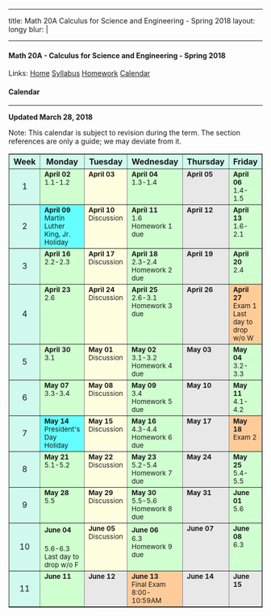 
---  

title: Math 20A Calculus for Science and Engineering - Spring 2018
layout: longy
blur: |

---  

#### Math 20A - Calculus for Science and Engineering - Spring 2018  
  Links: [Home][math20aHome]    [Syllabus][math20aSyl]    [Homework][math20aHW]    [Calendar][math20aCal]
    
   [math20aHome]:http://thanghuynh.org/teaching/math20a_s18.html
   [math20aSyl]:http://thanghuynh.org/teaching/math20a_syllabus.html
   [math20aHW]:http://thanghuynh.org/teaching/math20a_hw.html  
   [math20aCal]:http://thanghuynh.org/teaching/math20a_calendar.html

#### Calendar    
---  


**Updated March 28, 2018**

Note: This calendar is subject to revision during the term. The section references are only a guide; we may deviate from it.  

<center>           
<table bgcolor="#D0FAEE" cellpadding="5" cellspacing="0" border="1">
<tbody>
<tr>
    <th width="10%">Week</th>
    <th width="18%">Monday</th>
    <th width="18%">Tuesday</th>
    <th width="18%">Wednesday</th>
    <th width="18%">Thursday</th>
    <th width="18%">Friday</th>
</tr>

<tr>
    <td align="center">1<br></td>
    <td valign="top" bgcolor="#d0ffd0"><b><small> April 02 </small></b>
        <div align="left"><small>1.1-1.2 <br></small></div></td>
    <td valign="top" bgcolor="#ffffe0"><b><small>April 03</small></b>
		<div align="left"><small></small></div></td>
    <td valign="top" bgcolor="#d0ffd0"><b><small>April 04</small></b>
        <div align="left"><small>1.3-1.4 <br></small>
	<td valign="top" bgcolor="#E8E8E8"><b><small>April 05</small></b>
		<div align="left"><small></small></div></td>
    <td valign="top" bgcolor="#d0ffd0"><b><small>April 06</small></b>
        <div align="left"><small>1.4-1.5 <br></small></div></td>
</tr>

<tr>
    <td align="center">2<br></td>
    <td valign="top" bgcolor="#66ffff"><b><small>April 09</small></b>
        <div align="left"><small>Martin Luther King, Jr. <br>Holiday</small></div></td>
    <td valign="top" bgcolor="#ffffe0"><b><small>April 10</small></b>
		<div align="left"><small>Discussion</small></div></td>
    <td valign="top" bgcolor="#d0ffd0"><b><small>April 11</small></b>
        <div align="left"><small>1.6 <br>Homework 1 due</small></div></td>
	<td valign="top" bgcolor="#E8E8E8"><b><small>April 12</small></b>
		<div align="left"><small></small></div></td>
    <td valign="top" bgcolor="#d0ffd0"><b><small>April 13</small></b>
        <div align="left"><small>1.6-2.1 <br></small></div></td>
</tr>

<tr>
    <td align="center">3<br></td>
    <td valign="top" bgcolor="#d0ffd0"><b><small>April 16</small></b>
        <div align="left"><small>2.2-2.3 <br></small></div></td>
    <td valign="top" bgcolor="#ffffe0"><b><small>April 17</small></b>
		<div align="left"><small>Discussion<br></small></div></td>
    <td valign="top" bgcolor="#d0ffd0"><b><small>April 18</small></b>
        <div align="left"><small>2.3-2.4 <br>Homework 2 due</small></div></td>
	<td valign="top" bgcolor="#E8E8E8"><b><small>April 19</small></b>
		<div align="left"><small></small></div></td>
    <td valign="top" bgcolor="#d0ffd0"><b><small>April 20</small></b>
        <div align="left"><small>2.4 <br></small></div></td>
</tr>

<tr>
    <td align="center">4<br></td>
    <td valign="top" bgcolor="#d0ffd0"><b><small>April 23</small></b>
        <div align="left"><small>2.6<br></small></div></td>
	<td valign="top" bgcolor="#ffffe0"><b><small>April 24</small></b>
		<div align="left"><small>Discussion</small></div></td>
    <td valign="top" bgcolor="#d0ffd0"><b><small>April 25</small></b>
        <div align="left"><small>2.6-3.1 <br>Homework 3 due</small></div></td>
	<td valign="top" bgcolor="#E8E8E8"><b><small>April 26</small></b>
		<div align="left"><small></small></div></td>
    <td valign="top" bgcolor="#FFCC99"><b><small>April 27</small></b>
		<div align="left"><small>Exam 1 <br>Last day to drop w/o W</small></div></td>
</tr>

<tr>
    <td align="center">5<br></td>
    <td valign="top" bgcolor="#d0ffd0"><b><small>April 30</small></b>
        <div align="left"><small>3.1 <br></small></div></td>
    <td valign="top" bgcolor="#ffffe0"><b><small>May 01</small></b>
		<div align="left"><small>Discussion</small></div></td>
    <td valign="top" bgcolor="#d0ffd0"><b><small>May 02</small></b>
        <div align="left"><small>3.1-3.2 <br>Homework 4 due</small></div></td>
	<td valign="top" bgcolor="#E8E8E8"><b><small>May 03</small></b>
		<div align="left"><small></small></div></td>
    <td valign="top" bgcolor="#d0ffd0"><b><small>May 04</small></b>
        <div align="left"><small>3.2-3.3 <br></small></div></td>
</tr>

<tr>
    <td align="center">6<br></td>
    <td valign="top" bgcolor="#d0ffd0"><b><small>May 07</small></b>
        <div align="left"><small>3.3-3.4 <br></small></div></td>
    <td valign="top" bgcolor="#ffffe0"><b><small>May 08</small></b>
		<div align="left"><small>Discussion<br></small></div></td>
    <td valign="top" bgcolor="#d0ffd0"><b><small>May 09</small></b>
        <div align="left"><small>3.4 <br>Homework 5 due</small></div></td>
	<td valign="top" bgcolor="#E8E8E8"><b><small>May 10</small></b>
		<div align="left"><small></small></div></td>
    <td valign="top" bgcolor="#d0ffd0"><b><small>May 11</small></b>
		<div align="left"><small>4.1-4.2<br></small></div></td>
</tr>

<tr>
    <td align="center">7<br></td>
    <td valign="top" bgcolor="#66ffff"><b><small>May 14</small></b>
        <div align="left"><small>President's Day <br>Holiday<br></small></div></td>
    <td valign="top" bgcolor="#ffffe0"><b><small>May 15</small></b>
		<div align="left"><small>Discussion<br></small></div></td>
    <td valign="top" bgcolor="#d0ffd0"><b><small>May 16</small></b>
		<div align="left"><small>4.3-4.4 <br>Homework 6 due</small></div></td>
	<td valign="top" bgcolor="#E8E8E8"><b><small>May 17</small></b>
		<div align="left"><small></small></div></td>
    <td valign="top" bgcolor="#FFCC99"><b><small>May 18</small></b>
		<div align="left"><small>Exam 2 <br></small></div></td>
</tr>

<tr>
    <td align="center">8<br></td>
    <td valign="top" bgcolor="#d0ffd0"><b><small>May 21</small></b>
        <div align="left"><small>5.1-5.2<br></small></div></td>
    <td valign="top" bgcolor="#ffffe0"><b><small>May 22</small></b>
		<div align="left"><small>Discussion</small></div></td>
    <td valign="top" bgcolor="#d0ffd0"><b><small>May 23</small></b>
        <div align="left"><small>5.2-5.4 <br>Homework 7 due</small></div></td>
	<td valign="top" bgcolor="#E8E8E8"><b><small>May 24</small></b>
		<div align="left"><small></small></div></td>
    <td valign="top" bgcolor="#d0ffd0"><b><small>May 25</small></b>
		<div align="left"><small>5.4-5.5</small></div></td>
</tr>

<tr>
    <td align="center">9<br></td>
    <td valign="top" bgcolor="#d0ffd0"><b><small>May 28</small></b>
		<div align="left"><small>5.5 <br></small></div></td>
    <td valign="top" bgcolor="#ffffe0"><b><small>May 29</small></b>
		<div align="left"><small>Discussion</small></div></td>
    <td valign="top" bgcolor="#d0ffd0"><b><small>May 30</small></b>
        <div align="left"><small>5.5-5.6 <br>Homework 8 due</small></div></td>
	<td valign="top" bgcolor="#E8E8E8"><b><small>May 31</small></b>
        <div align="left"><small></small></div></td>
    <td valign="top" bgcolor="#d0ffd0"><b><small>June 01</small></b>
        <div align="left"><small>5.6 <br></small></div></td>
</tr>

<tr>
    <td align="center">10</td>
    <td valign="top" bgcolor="#d0ffd0"><small><b>June 04</b></small>
        <div align="left"><small>5.6-6.3 <br>Last day to drop w/o F</small></div></td>
    <td valign="top" bgcolor="#ffffe0"><b><small>June 05</small></b>
		<div align="left"><small>Discussion<br></small></div></td>
    <td valign="top" bgcolor="#d0ffd0"><b><small>June 06</small></b>
        <div align="left"><small>6.3 <br>Homework 9 due</small></div></td>
	<td valign="top" bgcolor="#E8E8E8"><b><small>June 07</small></b>
		<div align="left"><small></small></div></td>
    <td valign="top" bgcolor="#d0ffd0"><b><small>June 08</small></b>
        <div align="left"><small>6.3 <br></small></div></td>
</tr>

<tr>
    <td align="center">11</td>
    <td valign="top" bgcolor="#d0ffd0"><b><small>June 11</small></b>
	    <div align="left"><small></small></div></td>
	<td valign="top" bgcolor="#E8E8E8"><b><small>June 12</small></b></td>
    <td valign="top" bgcolor="#FFCC99"><b><small>June 13</small></b>
	    <div align="left"><small>Final Exam <br>8:00-10:59AM</small></div></td>
    <td valign="top" bgcolor="#E8E8E8"><b><small>June 14</small></b></td>
    <td valign="top" bgcolor="#E8E8E8"><b><small>June 15</small></b></td>
</tr>  





